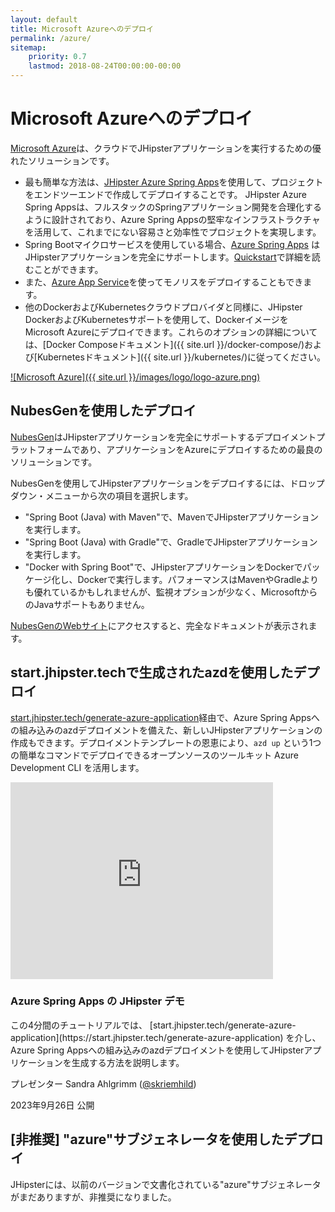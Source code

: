 ```yaml
---
layout: default
title: Microsoft Azureへのデプロイ
permalink: /azure/
sitemap:
    priority: 0.7
    lastmod: 2018-08-24T00:00:00-00:00
---
```


# <i class="fa fa-cloud-upload"></i> Microsoft Azureへのデプロイ

[Microsoft Azure](https://azure.microsoft.com/overview/?WT.mc_id=online-jhipster-judubois)は、クラウドでJHipsterアプリケーションを実行するための優れたソリューションです。

- 最も簡単な方法は、[JHipster Azure Spring Apps](https://github.com/Azure/generator-jhipster-azure-spring-apps)を使用して、プロジェクトをエンドツーエンドで作成してデプロイすることです。 JHipster Azure Spring Appsは、フルスタックのSpringアプリケーション開発を合理化するように設計されており、Azure Spring Appsの堅牢なインフラストラクチャを活用して、これまでにない容易さと効率性でプロジェクトを実現します。
- Spring Bootマイクロサービスを使用している場合、[Azure Spring Apps](https://azure.microsoft.com/services/spring-apps/?WT.mc_id=online-jhipster-judubois) はJHipsterアプリケーションを完全にサポートします。[Quickstart](https://learn.microsoft.com/azure/spring-apps/quickstart-deploy-microservice-apps)で詳細を読むことができます。
- また、[Azure App Service](https://azure.microsoft.com/services/app-service/?WT.mc_id=online-jhipster-judubois)を使ってモノリスをデプロイすることもできます。
- 他のDockerおよびKubernetesクラウドプロバイダと同様に、JHipster DockerおよびKubernetesサポートを使用して、DockerイメージをMicrosoft Azureにデプロイできます。これらのオプションの詳細については、[Docker Composeドキュメント]({{ site.url }}/docker-compose/)および[Kubernetesドキュメント]({{ site.url }}/kubernetes/)に従ってください。

[![Microsoft Azure]({{ site.url }}/images/logo/logo-azure.png)](https://azure.microsoft.com/overview/?WT.mc_id=java-0000-judubois)

<h2>NubesGenを使用したデプロイ</h2>

[NubesGen](https://www.nubesgen.com)はJHipsterアプリケーションを完全にサポートするデプロイメントプラットフォームであり、アプリケーションをAzureにデプロイするための最良のソリューションです。

NubesGenを使用してJHipsterアプリケーションをデプロイするには、ドロップダウン・メニューから次の項目を選択します。

- "Spring Boot (Java) with Maven"で、MavenでJHipsterアプリケーションを実行します。
- "Spring Boot (Java) with Gradle"で、GradleでJHipsterアプリケーションを実行します。
- "Docker with Spring Boot"で、JHipsterアプリケーションをDockerでパッケージ化し、Dockerで実行します。パフォーマンスはMavenやGradleよりも優れているかもしれませんが、監視オプションが少なく、MicrosoftからのJavaサポートもありません。

[NubesGenのWebサイト](https://www.nubesgen.com)にアクセスすると、完全なドキュメントが表示されます。

## start.jhipster.techで生成されたazdを使用したデプロイ

[start.jhipster.tech/generate-azure-application](https://start.jhipster.tech/generate-azure-application)経由で、Azure Spring Appsへの組み込みのazdデプロイメントを備えた、新しいJHipsterアプリケーションの作成もできます。デプロイメントテンプレートの恩恵により、`azd up` という1つの簡単なコマンドでデプロイできるオープンソースのツールキット Azure Development CLI を活用します。

<div class="thumbnail no-margin-bottom">
    <div class="video-container">
        <iframe width="420" height="315" src="https://www.youtube.com/embed/AmxPv_5Bs_k?si=HeDmf113Uld0bCbS&amp;start=33" title="YouTube video player" frameborder="0" allow="accelerometer; autoplay; clipboard-write; encrypted-media; gyroscope; picture-in-picture; web-share" allowfullscreen></iframe>
    </div>
    <div class="caption">
        <h3 id="thumbnail-label">Azure Spring Apps の JHipster デモ<a class="anchorjs-link" href="#thumbnail-label"><span class="anchorjs-icon"></span></a></h3>
        <p>この4分間のチュートリアルでは、 [start.jhipster.tech/generate-azure-application](https://start.jhipster.tech/generate-azure-application) を介し、Azure Spring Appsへの組み込みのazdデプロイメントを使用してJHipsterアプリケーションを生成する方法を説明します。</p>
        <p>プレゼンター Sandra Ahlgrimm (<a href="https://twitter.com/skriemhild">@skriemhild</a>)</p>
        <p>2023年9月26日 公開</p>
    </div>
</div>

## [非推奨] "azure"サブジェネレータを使用したデプロイ

JHipsterには、以前のバージョンで文書化されている"azure"サブジェネレータがまだありますが、非推奨になりました。

